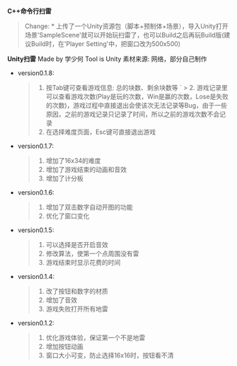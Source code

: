  **C++命令行扫雷** 
> Change:
    * 上传了一个Unity资源包（脚本+预制体+场景），导入Unity打开场景'SampleScene'就可以开始玩扫雷了，也可以Build之后再玩Build版(建议Build时，在'Player Setting'中，把窗口改为500x500)

 **Unity扫雷** 
Made by 学少何
Tool is Unity
素材来源: 网络，部分自己制作
- version0.1.8:
	> 1. 按Tab键可查看游戏信息: 总的块数、剩余块数等
`	> 2. 游戏记录里可以查看游戏次数(Play是玩的次数，Win是赢的次数，Lose是失败的次数)，游戏过程中直接退出会使该次无法记录等Bug，由于一些原因，之前的游戏记录只记录了时间，所以之前的游戏次数不会记录
	> 3. 在选择难度页面，Esc键可直接退出游戏
- version0.1.7:
	> 1. 增加了16x34的难度
	> 2. 增加了游戏结束的动画和音效
	> 3. 增加了计分板
- version0.1.6:
	> 1. 增加了双击数字自动开图的功能
	> 2. 优化了窗口变化
- version0.1.5:
	> 1. 可以选择是否开启音效
	> 2. 修改算法，使第一个点周围没有雷
	> 3. 游戏结束时显示花费的时间
- version0.1.4:
	> 1. 改了按钮和数字的材质
	> 2. 增加了音效
	> 3. 游戏失败打开所有地雷
- version0.1.2:
	> 1. 优化游戏体验，保证第一个不是地雷
	> 2. 增加按钮动画
	> 3. 窗口大小可变，防止选择16x16时，按钮看不清
